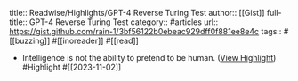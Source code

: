 title:: Readwise/Highlights/GPT-4 Reverse Turing Test
author:: [[Gist]]
full-title:: GPT-4 Reverse Turing Test
category:: #articles
url:: https://gist.github.com/rain-1/3bf56122b0ebeac929dff0f881ee8e4c
tags:: #[[buzzing]] #[[inoreader]] #[[read]]
- Intelligence is not the ability to pretend to be human. ([View Highlight](https://read.readwise.io/read/01he6xwm18tbz9gnttcm48693p)) #Highlight #[[2023-11-02]]